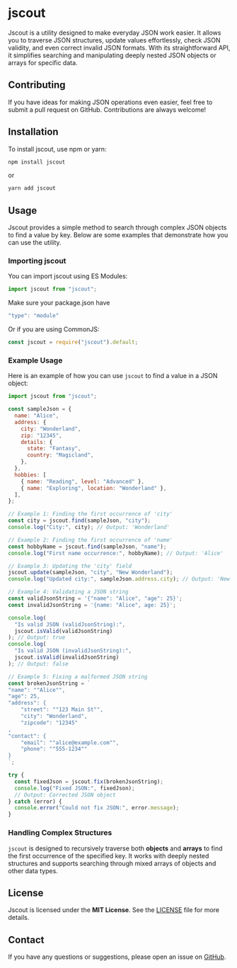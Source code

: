 # jscout

Jscout is a utility designed to make everyday JSON work easier. It allows you to traverse JSON structures, update values effortlessly, check JSON validity, and even correct invalid JSON formats. With its straightforward API, it simplifies searching and manipulating deeply nested JSON objects or arrays for specific data.

## Contributing

If you have ideas for making JSON operations even easier, feel free to submit a pull request on GitHub. Contributions are always welcome!

## Installation

To install jscout, use npm or yarn:

```bash
npm install jscout
```

or

```bash
yarn add jscout
```

## Usage

Jscout provides a simple method to search through complex JSON objects to find a value by key. Below are some examples that demonstrate how you can use the utility.

### Importing jscout

You can import jscout using ES Modules:

```javascript
import jscout from "jscout";
```

Make sure your package.json have

```javascript
"type": "module"
```

Or if you are using CommonJS:

```javascript
const jscout = require("jscout").default;
```

### Example Usage

Here is an example of how you can use `jscout` to find a value in a JSON object:

```javascript
import jscout from "jscout";

const sampleJson = {
  name: "Alice",
  address: {
    city: "Wonderland",
    zip: "12345",
    details: {
      state: "Fantasy",
      country: "Magicland",
    },
  },
  hobbies: [
    { name: "Reading", level: "Advanced" },
    { name: "Exploring", location: "Wonderland" },
  ],
};

// Example 1: Finding the first occurrence of 'city'
const city = jscout.find(sampleJson, "city");
console.log("City:", city); // Output: 'Wonderland'

// Example 2: Finding the first occurrence of 'name'
const hobbyName = jscout.find(sampleJson, "name");
console.log("First name occurrence:", hobbyName); // Output: 'Alice'

// Example 3: Updating the 'city' field
jscout.update(sampleJson, "city", "New Wonderland");
console.log("Updated city:", sampleJson.address.city); // Output: 'New Wonderland'

// Example 4: Validating a JSON string
const validJsonString = '{"name": "Alice", "age": 25}';
const invalidJsonString = '{name: "Alice", age: 25}';

console.log(
  "Is valid JSON (validJsonString):",
  jscout.isValid(validJsonString)
); // Output: true
console.log(
  "Is valid JSON (invalidJsonString):",
  jscout.isValid(invalidJsonString)
); // Output: false

// Example 5: Fixing a malformed JSON string
const brokenJsonString = `
"name": ""Alice"", 
"age": 25, 
"address": {
    "street": ""123 Main St"",
    "city": "Wonderland",
    "zipcode": "12345"
,
"contact": {
    "email": ""alice@example.com"",
    "phone": ""555-1234""
}
`;

try {
  const fixedJson = jscout.fix(brokenJsonString);
  console.log("Fixed JSON:", fixedJson);
  // Output: Corrected JSON object
} catch (error) {
  console.error("Could not fix JSON:", error.message);
}
```

### Handling Complex Structures

`jscout` is designed to recursively traverse both **objects** and **arrays** to find the first occurrence of the specified key. It works with deeply nested structures and supports searching through mixed arrays of objects and other data types.

## License

Jscout is licensed under the **MIT License**. See the [LICENSE](./LICENSE) file for more details.

## Contact

If you have any questions or suggestions, please open an issue on [GitHub](https://github.com/DaniilPak/jscout/issues).
